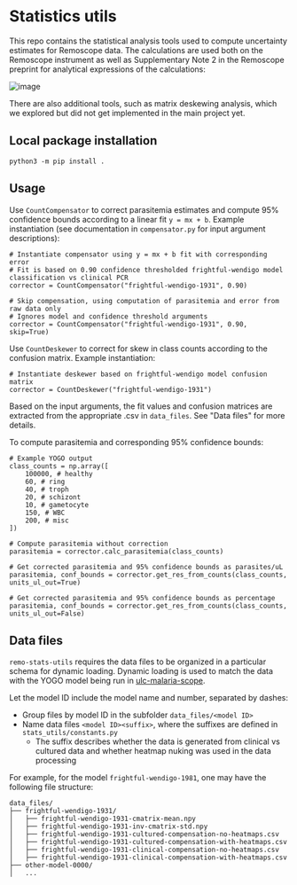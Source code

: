 # Statistics utils
This repo contains the statistical analysis tools used to compute uncertainty estimates for Remoscope data. The calculations are used both on the Remoscope instrument as well as Supplementary Note 2 in the Remoscope preprint for analytical expressions of the calculations: 

![image](https://github.com/user-attachments/assets/0cfd37a6-c543-4873-9a64-bd2e5f8506b7)

There are also additional tools, such as matrix deskewing analysis, which we explored but did not get implemented in the main project yet. 

## Local package installation
```console
python3 -m pip install .
```

## Usage
Use `CountCompensator` to correct parasitemia estimates and compute 95% confidence bounds according to a linear fit `y = mx + b`. Example instantiation (see documentation in `compensator.py` for input argument descriptions):
```console
# Instantiate compensator using y = mx + b fit with corresponding error
# Fit is based on 0.90 confidence thresholded frightful-wendigo model classification vs clinical PCR
corrector = CountCompensator("frightful-wendigo-1931", 0.90)

# Skip compensation, using computation of parasitemia and error from raw data only
# Ignores model and confidence threshold arguments
corrector = CountCompensator("frightful-wendigo-1931", 0.90, skip=True)
```

Use `CountDeskewer` to correct for skew in class counts according to the confusion matrix. Example instantiation:
```console
# Instantiate deskewer based on frightful-wendigo model confusion matrix
corrector = CountDeskewer("frightful-wendigo-1931")
```

Based on the input arguments, the fit values and confusion matrices are extracted from the appropriate .csv in `data_files`. See "Data files" for more details.

To compute parasitemia and corresponding 95% confidence bounds:
```console
# Example YOGO output
class_counts = np.array([
    100000, # healthy
    60, # ring
    40, # troph
    20, # schizont
    10, # gametocyte
    150, # WBC
    200, # misc
])

# Compute parasitemia without correction
parasitemia = corrector.calc_parasitemia(class_counts)

# Get corrected parasitemia and 95% confidence bounds as parasites/uL
parasitemia, conf_bounds = corrector.get_res_from_counts(class_counts, units_ul_out=True)

# Get corrected parasitemia and 95% confidence bounds as percentage
parasitemia, conf_bounds = corrector.get_res_from_counts(class_counts, units_ul_out=False)
```

## Data files
`remo-stats-utils` requires the data files to be organized in a particular schema for dynamic loading. Dynamic loading is used to match the data with the YOGO model being run in [ulc-malaria-scope](https://github.com/czbiohub-sf/ulc-malaria-scope).

Let the model ID include the model name and number, separated by dashes:
* Group files by model ID in the subfolder ```data_files/<model ID>```
* Name data files ```<model ID><suffix>```, where the suffixes are defined in ```stats_utils/constants.py```
     * The suffix describes whether the data is generated from clinical vs cultured data and whether heatmap nuking was used in the data processing

For example, for the model ```frightful-wendigo-1981```, one may have the following file structure:
```
data_files/
├── frightful-wendigo-1931/
│   ├── frightful-wendigo-1931-cmatrix-mean.npy
│   ├── frightful-wendigo-1931-inv-cmatrix-std.npy
│   ├── frightful-wendigo-1931-cultured-compensation-no-heatmaps.csv
│   ├── frightful-wendigo-1931-cultured-compensation-with-heatmaps.csv
│   ├── frightful-wendigo-1931-clinical-compensation-no-heatmaps.csv
│   ├── frightful-wendigo-1931-clinical-compensation-with-heatmaps.csv
├── other-model-0000/
│   ... 
```

